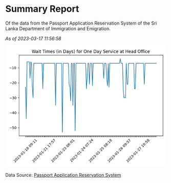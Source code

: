 # Summary Report

Of the data from the Passport Application Reservation System of the Sri Lanka Department of Immigration and Emigration.

*As of 2023-03-17 11:56:58*

![Wait Time Chart](summary.wait_time_chart.png)

Data Source: [Passport Application Reservation System](https://eservices.immigration.gov.lk:8443/appointment/pages/reservationApplication.xhtml)